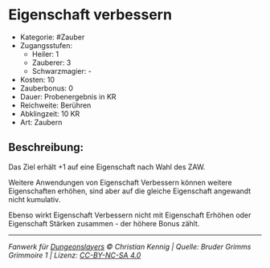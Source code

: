 # Eigenschaft verbessern

- Kategorie: #Zauber
- Zugangsstufen:
  - Heiler: 1
  - Zauberer: 3
  - Schwarzmagier: -
- Kosten: 10
- Zauberbonus: 0
- Dauer: Probenergebnis in KR
- Reichweite: Berühren
- Abklingzeit: 10 KR
- Art: Zaubern

## Beschreibung:

Das Ziel erhält +1 auf eine Eigenschaft nach Wahl des ZAW.

Weitere Anwendungen von Eigenschaft Verbessern können weitere Eigenschaften erhöhen, sind aber auf die gleiche Eigenschaft angewandt nicht kumulativ.

Ebenso wirkt Eigenschaft Verbessern nicht mit Eigenschaft Erhöhen oder Eigenschaft Stärken zusammen - der höhere Bonus zählt.

---

_Fanwerk für [Dungeonslayers](https://www.dungeonslayers.net/) © Christian Kennig | Quelle: Bruder Grimms Grimmoire 1 | Lizenz: [CC-BY-NC-SA 4.0](https://creativecommons.org/licenses/by-nc-sa/4.0/deed.de)_
